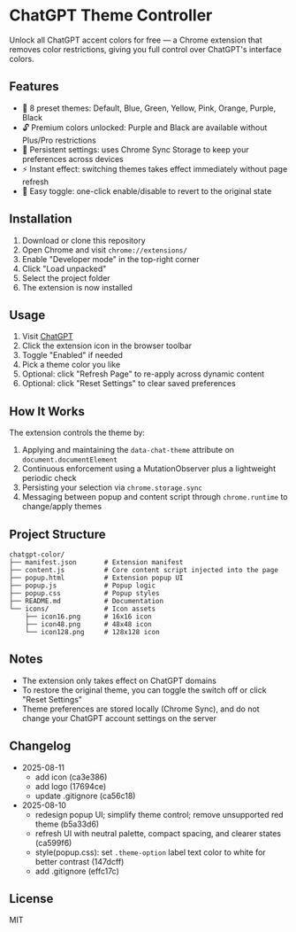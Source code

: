 # ChatGPT Theme Controller

Unlock all ChatGPT accent colors for free — a Chrome extension that removes color restrictions, giving you full control over ChatGPT's interface colors.

## Features

- 🎨 8 preset themes: Default, Blue, Green, Yellow, Pink, Orange, Purple, Black
- 🔓 Premium colors unlocked: Purple and Black are available without Plus/Pro restrictions
- 💾 Persistent settings: uses Chrome Sync Storage to keep your preferences across devices
- ⚡ Instant effect: switching themes takes effect immediately without page refresh
- 🔄 Easy toggle: one-click enable/disable to revert to the original state

## Installation

1. Download or clone this repository
2. Open Chrome and visit `chrome://extensions/`
3. Enable "Developer mode" in the top-right corner
4. Click "Load unpacked"
5. Select the project folder
6. The extension is now installed

## Usage

1. Visit [ChatGPT](https://chatgpt.com)
2. Click the extension icon in the browser toolbar
3. Toggle "Enabled" if needed
4. Pick a theme color you like
5. Optional: click "Refresh Page" to re-apply across dynamic content
6. Optional: click "Reset Settings" to clear saved preferences

## How It Works

The extension controls the theme by:

1. Applying and maintaining the `data-chat-theme` attribute on `document.documentElement`
2. Continuous enforcement using a MutationObserver plus a lightweight periodic check
3. Persisting your selection via `chrome.storage.sync`
4. Messaging between popup and content script through `chrome.runtime` to change/apply themes

## Project Structure

```
chatgpt-color/
├── manifest.json       # Extension manifest
├── content.js          # Core content script injected into the page
├── popup.html          # Extension popup UI
├── popup.js            # Popup logic
├── popup.css           # Popup styles
├── README.md           # Documentation
└── icons/              # Icon assets
    ├── icon16.png      # 16x16 icon
    ├── icon48.png      # 48x48 icon
    └── icon128.png     # 128x128 icon
```

## Notes

- The extension only takes effect on ChatGPT domains
- To restore the original theme, you can toggle the switch off or click "Reset Settings"
- Theme preferences are stored locally (Chrome Sync), and do not change your ChatGPT account settings on the server

## Changelog

- 2025-08-11
  - add icon (ca3e386)
  - add logo (17694ce)
  - update .gitignore (ca56c18)
- 2025-08-10
  - redesign popup UI; simplify theme control; remove unsupported red theme (b5a33d6)
  - refresh UI with neutral palette, compact spacing, and clearer states (ca599f6)
  - style(popup.css): set `.theme-option` label text color to white for better contrast (147dcff)
  - add .gitignore (effc17c)

## License

MIT